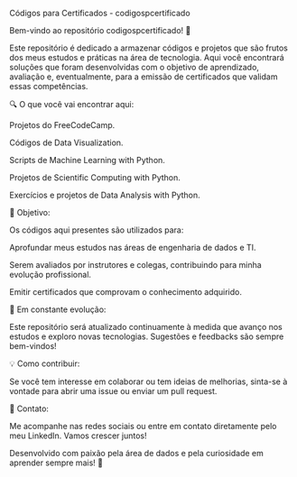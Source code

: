 Códigos para Certificados - codigospcertificado

Bem-vindo ao repositório codigospcertificado! 🚀

Este repositório é dedicado a armazenar códigos e projetos que são frutos dos meus estudos e práticas na área de tecnologia. Aqui você encontrará soluções que foram desenvolvidas com o objetivo de aprendizado, avaliação e, eventualmente, para a emissão de certificados que validam essas competências.

🔍 O que você vai encontrar aqui:

Projetos do FreeCodeCamp.

Códigos de Data Visualization.

Scripts de Machine Learning with Python.

Projetos de Scientific Computing with Python.

Exercícios e projetos de Data Analysis with Python.

📜 Objetivo:

Os códigos aqui presentes são utilizados para:

Aprofundar meus estudos nas áreas de engenharia de dados e TI.

Serem avaliados por instrutores e colegas, contribuindo para minha evolução profissional.

Emitir certificados que comprovam o conhecimento adquirido.

🚧 Em constante evolução:

Este repositório será atualizado continuamente à medida que avanço nos estudos e exploro novas tecnologias. Sugestões e feedbacks são sempre bem-vindos!

💡 Como contribuir:

Se você tem interesse em colaborar ou tem ideias de melhorias, sinta-se à vontade para abrir uma issue ou enviar um pull request.

📩 Contato:

Me acompanhe nas redes sociais ou entre em contato diretamente pelo meu LinkedIn. Vamos crescer juntos!

Desenvolvido com paixão pela área de dados e pela curiosidade em aprender sempre mais! 🚀

